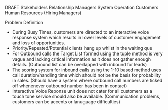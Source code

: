 DRAFT 
Stakeholders 
Relationship Managers 
System Operation 
Customers 
Human Resources (Hiring Managers) 

Problem Definition 
- During Busy Times, customers are directed to an interactive voice response system which results in lower levels of customer engagement and loss of opportunities. 
- Priority/Repeated/Potential clients hang up whilst in the waiting que
- For Outbound calls the Target List formed using the tuple method is very vague and lacking critical information as it does not gather enough details. (Outbound list can be overlapped with inbound for leads)
- The scoring system for inbound calls using the 1-10 based method uses call duration/handling time which should not be the basis for probability in sales. 
(Should have a system where outbound call numbers are ticked off whenenever outbound number has been in contact) 
- Interactive Voice Reponse unit does not cater for all customers as a touch tone service should also be available. (Communication problems, customers can be accents or lanuguage difficulties) 

